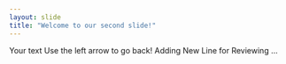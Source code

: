 ```yaml
---
layout: slide
title: "Welcome to our second slide!"
---
```

Your text
Use the left arrow to go back!
Adding New Line for Reviewing ...